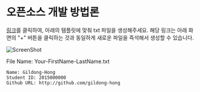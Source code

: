 # 오픈소스 개발 방법론

[링크](https://github.com/daumkakaotrack/opensource-class/new/master/2015)를 클릭하여, 아래의 템플릿에 맞춰 txt 파일을 생성해주세요. 해당 링크는 아래 화면의 "+" 버튼을 클릭하는 것과 동일하게 새로운 파일을 즉석해서 생성할 수 있습니다.

![ScreenShot](https://github.com/daumkakaotrack/opensource-class/blob/master/github/img/create-new-file.png?raw=true)

File Name: Your-FirstName-LastName.txt

```
Name: Gildong-Hong
Student ID: 2015000000
Github URL: http://github.com/gildong-hong
```

